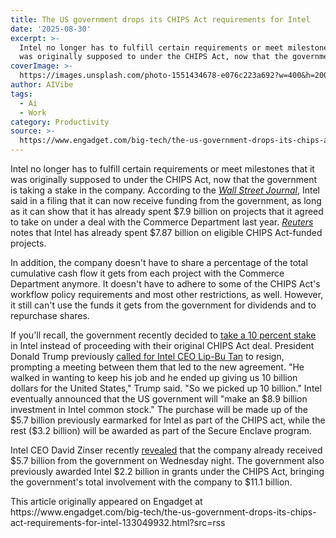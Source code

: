 ```yaml
---
title: The US government drops its CHIPS Act requirements for Intel
date: '2025-08-30'
excerpt: >-
  Intel no longer has to fulfill certain requirements or meet milestones that it
  was originally supposed to under the CHIPS Act, now that the government...
coverImage: >-
  https://images.unsplash.com/photo-1551434678-e076c223a692?w=400&h=200&fit=crop&auto=format
author: AIVibe
tags:
  - Ai
  - Work
category: Productivity
source: >-
  https://www.engadget.com/big-tech/the-us-government-drops-its-chips-act-requirements-for-intel-133049932.html?src=rss
---
```

<p>Intel no longer has to fulfill certain requirements or meet milestones that it was originally supposed to under the CHIPS Act, now that the government is taking a stake in the company. According to the <a data-i13n="elm:affiliate_link;sellerN:The Wall Street Journal;elmt:;cpos:1;pos:1" href="https://shopping.yahoo.com/rdlw?merchantId=2f007401-3eaa-4237-b69b-54ccbe125502&amp;siteId=us-engadget&amp;pageId=1p-autolink&amp;contentUuid=46baedf0-ca0d-40aa-9a00-a75c52f80590&amp;featureId=text-link&amp;merchantName=The+Wall+Street+Journal&amp;linkText=Wall+Street+Journal&amp;custData=eyJzb3VyY2VOYW1lIjoiV2ViLURlc2t0b3AtVmVyaXpvbiIsImxhbmRpbmdVcmwiOiJodHRwczovL3d3dy53c2ouY29tL3RlY2gvaW50ZWxzLWNoaXBzLWFjdC1yZXF1aXJlbWVudHMtd2FpdmVkLWFmdGVyLXUtcy1nb3Zlcm5tZW50LXRha2VzLXN0YWtlLWUwZWM1Y2RiIiwiY29udGVudFV1aWQiOiI0NmJhZWRmMC1jYTBkLTQwYWEtOWEwMC1hNzVjNTJmODA1OTAiLCJvcmlnaW5hbFVybCI6Imh0dHBzOi8vd3d3Lndzai5jb20vdGVjaC9pbnRlbHMtY2hpcHMtYWN0LXJlcXVpcmVtZW50cy13YWl2ZWQtYWZ0ZXItdS1zLWdvdmVybm1lbnQtdGFrZXMtc3Rha2UtZTBlYzVjZGIifQ&amp;signature=AQAAAYZJE1phfu7sITXbKuQGxdi_MNb8S5CBADGxKmvuHtEt&amp;gcReferrer=https%3A%2F%2Fwww.wsj.com%2Ftech%2Fintels-chips-act-requirements-waived-after-u-s-government-takes-stake-e0ec5cdb" class="rapid-with-clickid" data-original-link="https://www.wsj.com/tech/intels-chips-act-requirements-waived-after-u-s-government-takes-stake-e0ec5cdb"><em>Wall Street Journal</em></a>, Intel said in a filing that it can now receive funding from the government, as long as it can show that it has already spent $7.9 billion on projects that it agreed to take on under a deal with the Commerce Department last year. <a data-i13n="cpos:2;pos:1" href="https://www.reuters.com/technology/intel-amends-chips-act-deal-with-us-commerce-department-gets-57-billion-early-2025-08-29/"><em>Reuters</em></a> notes that Intel has already spent $7.87 billion on eligible CHIPS Act-funded projects.</p>
<p>In addition, the company doesn&#39;t have to share a percentage of the total cumulative cash flow it gets from each project with the Commerce Department anymore. It doesn&#39;t have to adhere to some of the CHIPS Act&#39;s workflow policy requirements and most other restrictions, as well. However, it still can&#39;t use the funds it gets from the government for dividends and to repurchase shares.&nbsp;</p>
<span id="end-legacy-contents"></span><p>If you&#39;ll recall, the government recently decided to <a data-i13n="cpos:3;pos:1" href="https://www.engadget.com/big-tech/the-us-government-is-taking-an-89-billion-stake-in-intel-205047795.html">take a 10 percent stake</a> in Intel instead of proceeding with their original CHIPS Act deal. President Donald Trump previously <a data-i13n="cpos:4;pos:1" href="https://www.engadget.com/big-tech/intel-ceo-lip-bu-tan-responds-to-trump-comments-that-he-should-resign-123008812.html">called for Intel CEO Lip-Bu Tan</a> to resign, prompting a meeting between them that led to the new agreement. &quot;He walked in wanting to keep his job and he ended up giving us 10 billion dollars for the United States,&quot; Trump said. &quot;So we picked up 10 billion.&quot; Intel eventually announced that the US government will &quot;make an $8.9 billion investment in Intel common stock.&quot; The purchase will be made up of the $5.7 billion previously earmarked for Intel as part of the CHIPS act, while the rest ($3.2 billion) will be awarded as part of the Secure Enclave program.&nbsp;</p>
<p>Intel CEO David Zinser recently <a data-i13n="elm:affiliate_link;sellerN:CNBC;elmt:;cpos:5;pos:1" href="https://shopping.yahoo.com/rdlw?merchantId=34e37b9c-8975-48da-aa39-df8bcd5badc3&amp;siteId=us-engadget&amp;pageId=1p-autolink&amp;contentUuid=46baedf0-ca0d-40aa-9a00-a75c52f80590&amp;featureId=text-link&amp;merchantName=CNBC&amp;linkText=revealed&amp;custData=eyJzb3VyY2VOYW1lIjoiV2ViLURlc2t0b3AtVmVyaXpvbiIsImxhbmRpbmdVcmwiOiJodHRwczovL3d3dy5jbmJjLmNvbS8yMDI1LzA4LzI4L2ludGVsLXRydW1wLWRlYWwtY29tbWVyY2UuaHRtbCIsImNvbnRlbnRVdWlkIjoiNDZiYWVkZjAtY2EwZC00MGFhLTlhMDAtYTc1YzUyZjgwNTkwIiwib3JpZ2luYWxVcmwiOiJodHRwczovL3d3dy5jbmJjLmNvbS8yMDI1LzA4LzI4L2ludGVsLXRydW1wLWRlYWwtY29tbWVyY2UuaHRtbCJ9&amp;signature=AQAAASe8wJzz5tvSaHR_nTe_8t1QVVlWGoy-M6NPXSgjXeFZ&amp;gcReferrer=https%3A%2F%2Fwww.cnbc.com%2F2025%2F08%2F28%2Fintel-trump-deal-commerce.html" class="rapid-with-clickid" data-original-link="https://www.cnbc.com/2025/08/28/intel-trump-deal-commerce.html">revealed</a> that the company already received $5.7 billion from the government on Wednesday night. The government also previously awarded Intel $2.2 billion in grants under the CHIPS Act, bringing the government&#39;s total involvement with the company to $11.1 billion.</p>This article originally appeared on Engadget at https://www.engadget.com/big-tech/the-us-government-drops-its-chips-act-requirements-for-intel-133049932.html?src=rss
